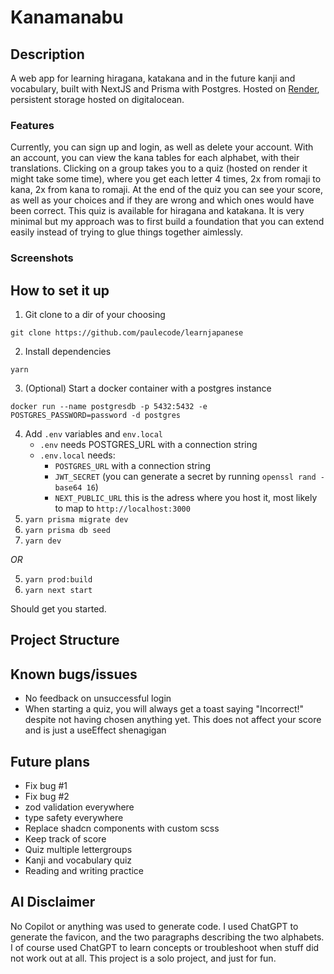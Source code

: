 # Kanamanabu

## Description

A web app for learning hiragana, katakana and in the future kanji and vocabulary, built with NextJS and Prisma with Postgres.
Hosted on [Render](https://learnjapanese.onrender.com/), persistent storage hosted on digitalocean.

### Features

Currently, you can sign up and login, as well as delete your account. With an account, you can view the kana tables for each alphabet,
with their translations. Clicking on a group takes you to a quiz (hosted on render it might take some time), where you get each letter 4 times,
2x from romaji to kana, 2x from kana to romaji. At the end of the quiz you can see your score, as well as your choices and if they are wrong and which ones would
have been correct. This quiz is available for hiragana and katakana. It is very minimal but my approach was to first build a foundation that you can extend easily
instead of trying to glue things together aimlessly.

### Screenshots

## How to set it up

1. Git clone to a dir of your choosing
```
git clone https://github.com/paulecode/learnjapanese
```
2. Install dependencies
```
yarn
```
3. (Optional) Start a docker container with a postgres instance
```
docker run --name postgresdb -p 5432:5432 -e POSTGRES_PASSWORD=password -d postgres
```
4. Add `.env` variables and `env.local`
    * `.env` needs POSTGRES_URL with a connection string
    * `.env.local` needs:  
        * `POSTGRES_URL` with a connection string
        * `JWT_SECRET` (you can generate a secret by running
        `openssl rand -base64 16`)
        * `NEXT_PUBLIC_URL` this is the adress where you host it, most likely to map to `http://localhost:3000`
5. `yarn prisma migrate dev`
6. `yarn prisma db seed`
7. `yarn dev`

*OR*

5. `yarn prod:build`
6. `yarn next start`
        
Should get you started.

## Project Structure

## Known bugs/issues

* No feedback on unsuccessful login
* When starting a quiz, you will always get a toast saying "Incorrect!" despite not having chosen anything yet. This does not affect your score and is just a useEffect shenagigan

## Future plans

* Fix bug #1
* Fix bug #2
* zod validation everywhere
* type safety everywhere
* Replace shadcn components with custom scss
* Keep track of score
* Quiz multiple lettergroups
* Kanji and vocabulary quiz
* Reading and writing practice

## AI Disclaimer

No Copilot or anything was used to generate code. I used ChatGPT to generate the favicon, and the two paragraphs describing the two alphabets. I of course used ChatGPT to learn concepts or troubleshoot when stuff did not work out at all. This project is a solo project, and just for fun.
